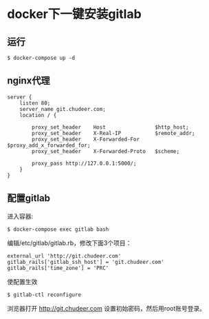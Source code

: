 # docker下一键安装gitlab

## 运行
```shell
$ docker-compose up -d
```

## nginx代理

```shell
server {
    listen 80;
    server_name git.chudeer.com;
    location / {

        proxy_set_header    Host                $http_host;
        proxy_set_header    X-Real-IP           $remote_addr;
        proxy_set_header    X-Forwarded-For     $proxy_add_x_forwarded_for;
        proxy_set_header    X-Forwarded-Proto   $scheme;

        proxy_pass http://127.0.0.1:5000/;
    }
}
```

## 配置gitlab
进入容器: 
```shell
$ docker-compose exec gitlab bash
```
编辑/etc/gitlab/gitlab.rb，修改下面3个项目：
```
external_url 'http://git.chudeer.com'
gitlab_rails['gitlab_ssh_host'] = 'git.chudeer.com'
gitlab_rails['time_zone'] = 'PRC'
```
使配置生效
```shell
$ gitlab-ctl reconfigure
```

浏览器打开 http://git.chudeer.com  设置初始密码，然后用root账号登录。

